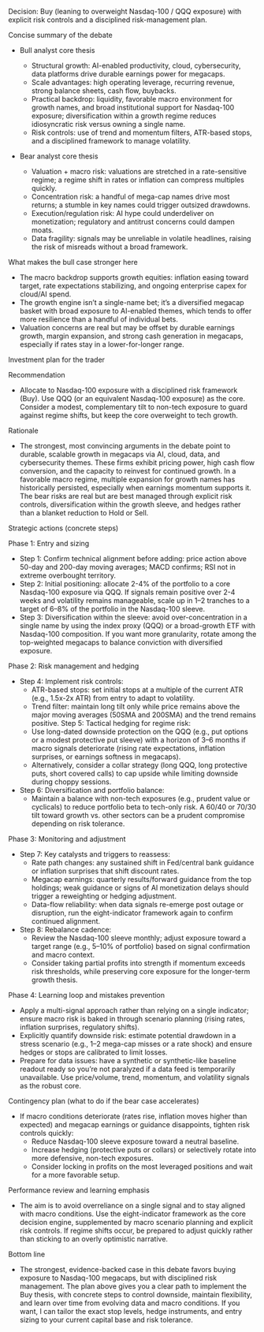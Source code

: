 Decision: Buy (leaning to overweight Nasdaq-100 / QQQ exposure) with explicit risk controls and a disciplined risk-management plan.

Concise summary of the debate
- Bull analyst core thesis
  - Structural growth: AI-enabled productivity, cloud, cybersecurity, data platforms drive durable earnings power for megacaps.
  - Scale advantages: high operating leverage, recurring revenue, strong balance sheets, cash flow, buybacks.
  - Practical backdrop: liquidity, favorable macro environment for growth names, and broad institutional support for Nasdaq-100 exposure; diversification within a growth regime reduces idiosyncratic risk versus owning a single name.
  - Risk controls: use of trend and momentum filters, ATR-based stops, and a disciplined framework to manage volatility.

- Bear analyst core thesis
  - Valuation + macro risk: valuations are stretched in a rate-sensitive regime; a regime shift in rates or inflation can compress multiples quickly.
  - Concentration risk: a handful of mega-cap names drive most returns; a stumble in key names could trigger outsized drawdowns.
  - Execution/regulation risk: AI hype could underdeliver on monetization; regulatory and antitrust concerns could dampen moats.
  - Data fragility: signals may be unreliable in volatile headlines, raising the risk of misreads without a broad framework.

What makes the bull case stronger here
- The macro backdrop supports growth equities: inflation easing toward target, rate expectations stabilizing, and ongoing enterprise capex for cloud/AI spend.
- The growth engine isn’t a single-name bet; it’s a diversified megacap basket with broad exposure to AI-enabled themes, which tends to offer more resilience than a handful of individual bets.
- Valuation concerns are real but may be offset by durable earnings growth, margin expansion, and strong cash generation in megacaps, especially if rates stay in a lower-for-longer range.

Investment plan for the trader

Recommendation
- Allocate to Nasdaq-100 exposure with a disciplined risk framework (Buy). Use QQQ (or an equivalent Nasdaq-100 exposure) as the core. Consider a modest, complementary tilt to non-tech exposure to guard against regime shifts, but keep the core overweight to tech growth.

Rationale
- The strongest, most convincing arguments in the debate point to durable, scalable growth in megacaps via AI, cloud, data, and cybersecurity themes. These firms exhibit pricing power, high cash flow conversion, and the capacity to reinvest for continued growth. In a favorable macro regime, multiple expansion for growth names has historically persisted, especially when earnings momentum supports it. The bear risks are real but are best managed through explicit risk controls, diversification within the growth sleeve, and hedges rather than a blanket reduction to Hold or Sell.

Strategic actions (concrete steps)

Phase 1: Entry and sizing
- Step 1: Confirm technical alignment before adding: price action above 50-day and 200-day moving averages; MACD confirms; RSI not in extreme overbought territory.
- Step 2: Initial positioning: allocate 2-4% of the portfolio to a core Nasdaq-100 exposure via QQQ. If signals remain positive over 2-4 weeks and volatility remains manageable, scale up in 1–2 tranches to a target of 6–8% of the portfolio in the Nasdaq-100 sleeve.
- Step 3: Diversification within the sleeve: avoid over-concentration in a single name by using the index proxy (QQQ) or a broad-growth ETF with Nasdaq-100 composition. If you want more granularity, rotate among the top-weighted megacaps to balance conviction with diversified exposure.

Phase 2: Risk management and hedging
- Step 4: Implement risk controls:
  - ATR-based stops: set initial stops at a multiple of the current ATR (e.g., 1.5x-2x ATR) from entry to adapt to volatility.
  - Trend filter: maintain long tilt only while price remains above the major moving averages (50SMA and 200SMA) and the trend remains positive.
  Step 5: Tactical hedging for regime risk:
  - Use long-dated downside protection on the QQQ (e.g., put options or a modest protective put sleeve) with a horizon of 3–6 months if macro signals deteriorate (rising rate expectations, inflation surprises, or earnings softness in megacaps).
  - Alternatively, consider a collar strategy (long QQQ, long protective puts, short covered calls) to cap upside while limiting downside during choppy sessions.
- Step 6: Diversification and portfolio balance:
  - Maintain a balance with non-tech exposures (e.g., prudent value or cyclicals) to reduce portfolio beta to tech-only risk. A 60/40 or 70/30 tilt toward growth vs. other sectors can be a prudent compromise depending on risk tolerance.

Phase 3: Monitoring and adjustment
- Step 7: Key catalysts and triggers to reassess:
  - Rate path changes: any sustained shift in Fed/central bank guidance or inflation surprises that shift discount rates.
  - Megacap earnings: quarterly results/forward guidance from the top holdings; weak guidance or signs of AI monetization delays should trigger a reweighting or hedging adjustment.
  - Data-flow reliability: when data signals re-emerge post outage or disruption, run the eight-indicator framework again to confirm continued alignment.
- Step 8: Rebalance cadence:
  - Review the Nasdaq-100 sleeve monthly; adjust exposure toward a target range (e.g., 5–10% of portfolio) based on signal confirmation and macro context.
  - Consider taking partial profits into strength if momentum exceeds risk thresholds, while preserving core exposure for the longer-term growth thesis.

Phase 4: Learning loop and mistakes prevention
- Apply a multi-signal approach rather than relying on a single indicator; ensure macro risk is baked in through scenario planning (rising rates, inflation surprises, regulatory shifts).
- Explicitly quantify downside risk: estimate potential drawdown in a stress scenario (e.g., 1–2 mega-cap misses or a rate shock) and ensure hedges or stops are calibrated to limit losses.
- Prepare for data issues: have a synthetic or synthetic-like baseline readout ready so you’re not paralyzed if a data feed is temporarily unavailable. Use price/volume, trend, momentum, and volatility signals as the robust core.

Contingency plan (what to do if the bear case accelerates)
- If macro conditions deteriorate (rates rise, inflation moves higher than expected) and megacap earnings or guidance disappoints, tighten risk controls quickly:
  - Reduce Nasdaq-100 sleeve exposure toward a neutral baseline.
  - Increase hedging (protective puts or collars) or selectively rotate into more defensive, non-tech exposures.
  - Consider locking in profits on the most leveraged positions and wait for a more favorable setup.

Performance review and learning emphasis
- The aim is to avoid overreliance on a single signal and to stay aligned with macro conditions. Use the eight-indicator framework as the core decision engine, supplemented by macro scenario planning and explicit risk controls. If regime shifts occur, be prepared to adjust quickly rather than sticking to an overly optimistic narrative.

Bottom line
- The strongest, evidence-backed case in this debate favors buying exposure to Nasdaq-100 megacaps, but with disciplined risk management. The plan above gives you a clear path to implement the Buy thesis, with concrete steps to control downside, maintain flexibility, and learn over time from evolving data and macro conditions. If you want, I can tailor the exact stop levels, hedge instruments, and entry sizing to your current capital base and risk tolerance.